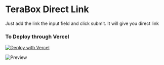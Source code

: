 # TeraBox Direct Link

Just add the link the input field and click submit. It will give you direct link

### To Deploy through Vercel

[![Deploy with Vercel](https://vercel.com/button)](https://vercel.com/new/clone?repository-url=https://github.com/sapthesh/terabox-directlink/edit/Testpatch-1/)

![Preview](https://github.com/sapthesh/terabox-directlink/assets/10796379/7a1b10e0-2b24-4732-934c-3b2f363cdf33)
